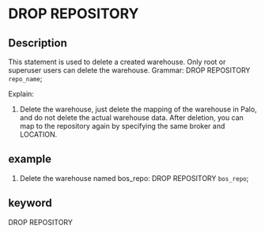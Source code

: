 # DROP REPOSITORY
## Description
This statement is used to delete a created warehouse. Only root or superuser users can delete the warehouse.
Grammar:
DROP REPOSITORY `repo_name`;

Explain:
1. Delete the warehouse, just delete the mapping of the warehouse in Palo, and do not delete the actual warehouse data. After deletion, you can map to the repository again by specifying the same broker and LOCATION.

## example
1. Delete the warehouse named bos_repo:
DROP REPOSITORY `bos_repo`;

## keyword
DROP REPOSITORY
